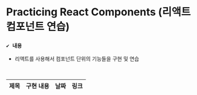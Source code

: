 # Practicing React Components (리액트 컴포넌트 연습)

### `✔️ 내용`
- 리액트를 사용해서 컴포넌트 단위의 기능들을 구현 및 연습

<br>

| 제목 | 구현 내용 | 날짜 | 링크 |
| :---: | :---: | :---: | :---: |
